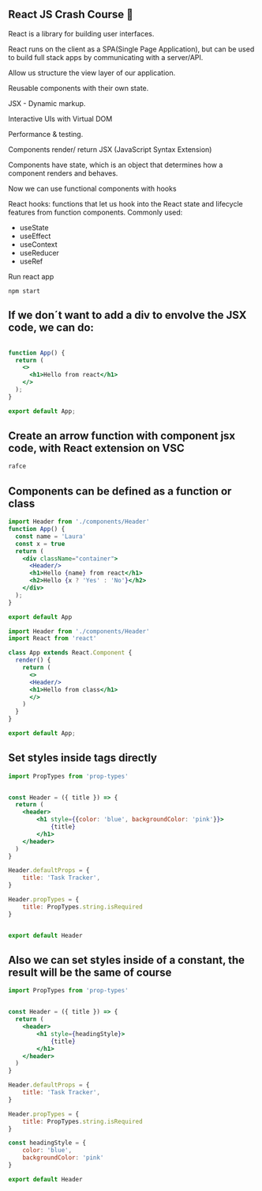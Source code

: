 ## React JS Crash Course :rocket:

React is a library for building user interfaces.

React runs on the client as a SPA(Single Page Application), but can be used to build full stack apps by communicating with a server/API.

Allow us structure the view layer of our application.

Reusable components with their own state.

JSX - Dynamic markup.

Interactive UIs with Virtual DOM 

Performance & testing.

Components render/ return JSX (JavaScript Syntax Extension)

Components have state, which is an  object that determines how a component renders and behaves.

Now we can use functional components with hooks

React hooks: functions that let us hook into the React state and lifecycle features from function components. Commonly used:
- useState
- useEffect
- useContext
- useReducer
- useRef

Run react app

```React
npm start 
```

## If we don´t want to add a div to envolve the JSX code, we can do:

```jsx

function App() {
  return (
    <>
      <h1>Hello from react</h1>
    </>
  );
}

export default App;

```
## Create an arrow function with component jsx code, with React extension on VSC
```jsx
rafce
```

## Components can be defined as a function or class

```jsx
import Header from './components/Header'
function App() {
  const name = 'Laura'
  const x = true
  return (
    <div className="container">
      <Header/>
      <h1>Hello {name} from react</h1>
      <h2>Hello {x ? 'Yes' : 'No'}</h2>
    </div>
  );
}

export default App
```

```jsx
import Header from './components/Header'
import React from 'react'

class App extends React.Component {
  render() {
    return (
      <>
      <Header/>
      <h1>Hello from class</h1>
      </>
    )
  }
}

export default App;
```

## Set styles inside tags directly

```jsx
import PropTypes from 'prop-types'


const Header = ({ title }) => {
  return (
    <header>
        <h1 style={{color: 'blue', backgroundColor: 'pink'}}>
            {title}
        </h1>
    </header>
  )
}

Header.defaultProps = {
    title: 'Task Tracker',
}

Header.propTypes = {
    title: PropTypes.string.isRequired
}


export default Header

```

## Also we can set styles inside of a constant, the result will be the same of course

```jsx
import PropTypes from 'prop-types'


const Header = ({ title }) => {
  return (
    <header>
        <h1 style={headingStyle}>
            {title}
        </h1>
    </header>
  )
}

Header.defaultProps = {
    title: 'Task Tracker',
}

Header.propTypes = {
    title: PropTypes.string.isRequired
}

const headingStyle = {
    color: 'blue', 
    backgroundColor: 'pink'
}

export default Header


```
